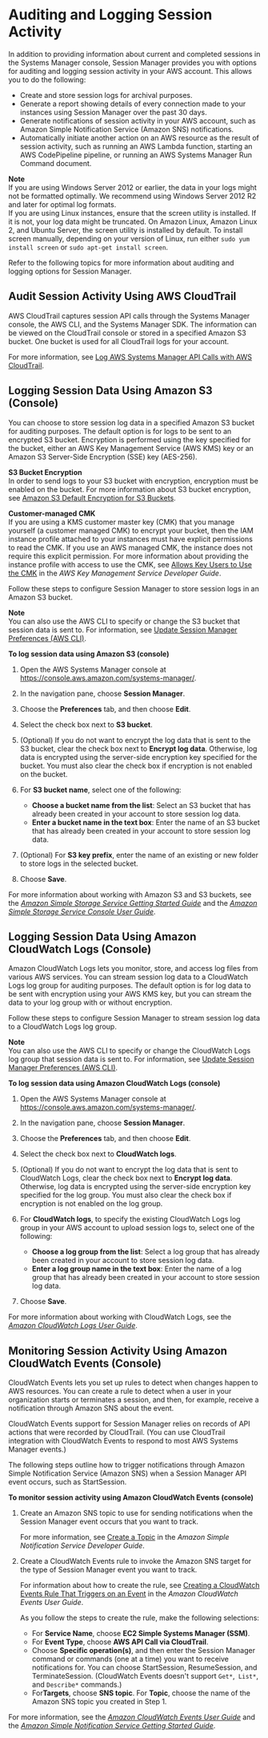 # Auditing and Logging Session Activity<a name="session-manager-logging-auditing"></a>

In addition to providing information about current and completed sessions in the Systems Manager console, Session Manager provides you with options for auditing and logging session activity in your AWS account\. This allows you to do the following:
+ Create and store session logs for archival purposes\.
+ Generate a report showing details of every connection made to your instances using Session Manager over the past 30 days\.
+ Generate notifications of session activity in your AWS account, such as Amazon Simple Notification Service \(Amazon SNS\) notifications\.
+ Automatically initiate another action on an AWS resource as the result of session activity, such as running an AWS Lambda function, starting an AWS CodePipeline pipeline, or running an AWS Systems Manager Run Command document\.

**Note**  
If you are using Windows Server 2012 or earlier, the data in your logs might not be formatted optimally\. We recommend using Windows Server 2012 R2 and later for optimal log formats\.  
If you are using Linux instances, ensure that the screen utility is installed\. If it is not, your log data might be truncated\. On Amazon Linux, Amazon Linux 2, and Ubuntu Server, the screen utility is installed by default\. To install screen manually, depending on your version of Linux, run either `sudo yum install screen` or `sudo apt-get install screen`\.

Refer to the following topics for more information about auditing and logging options for Session Manager\.

## Audit Session Activity Using AWS CloudTrail<a name="session-manager-logging-auditing-cloudtrail"></a>

AWS CloudTrail captures session API calls through the Systems Manager console, the AWS CLI, and the Systems Manager SDK\. The information can be viewed on the CloudTrail console or stored in a specified Amazon S3 bucket\. One bucket is used for all CloudTrail logs for your account\. 

For more information, see [Log AWS Systems Manager API Calls with AWS CloudTrail](monitoring-cloudtrail-logs.md)\. 

## Logging Session Data Using Amazon S3 \(Console\)<a name="session-manager-logging-auditing-s3"></a>

You can choose to store session log data in a specified Amazon S3 bucket for auditing purposes\. The default option is for logs to be sent to an encrypted S3 bucket\. Encryption is performed using the key specified for the bucket, either an AWS Key Management Service \(AWS KMS\) key or an Amazon S3 Server\-Side Encryption \(SSE\) key \(AES\-256\)\. 

**S3 Bucket Encryption**  
In order to send logs to your S3 bucket with encryption, encryption must be enabled on the bucket\. For more information about S3 bucket encryption, see [Amazon S3 Default Encryption for S3 Buckets](https://docs.aws.amazon.com/AmazonS3/latest/dev/bucket-encryption.html)\.

**Customer\-managed CMK**  
If you are using a KMS customer master key \(CMK\) that you manage yourself \(a customer managed CMK\) to encrypt your bucket, then the IAM instance profile attached to your instances must have explicit permissions to read the CMK\. If you use an AWS managed CMK, the instance does not require this explicit permission\. For more information about providing the instance profile with access to use the CMK, see [Allows Key Users to Use the CMK](https://docs.aws.amazon.com/kms/latest/developerguide/key-policies.html#key-policy-default-allow-users) in the *AWS Key Management Service Developer Guide*\.

Follow these steps to configure Session Manager to store session logs in an Amazon S3 bucket\.

**Note**  
You can also use the AWS CLI to specify or change the S3 bucket that session data is sent to\. For information, see [Update Session Manager Preferences \(AWS CLI\)](getting-started-configure-preferences-cli.md)\.

**To log session data using Amazon S3 \(console\)**

1. Open the AWS Systems Manager console at [https://console\.aws\.amazon\.com/systems\-manager/](https://console.aws.amazon.com/systems-manager/)\.

1. In the navigation pane, choose **Session Manager**\.

1. Choose the **Preferences** tab, and then choose **Edit**\.

1. Select the check box next to **S3 bucket**\.

1. \(Optional\) If you do not want to encrypt the log data that is sent to the S3 bucket, clear the check box next to **Encrypt log data**\. Otherwise, log data is encrypted using the server\-side encryption key specified for the bucket\. You must also clear the check box if encryption is not enabled on the bucket\.

1. For **S3 bucket name**, select one of the following:
   + **Choose a bucket name from the list**: Select an S3 bucket that has already been created in your account to store session log data\.
   + **Enter a bucket name in the text box**: Enter the name of an S3 bucket that has already been created in your account to store session log data\.

1. \(Optional\) For **S3 key prefix**, enter the name of an existing or new folder to store logs in the selected bucket\.

1. Choose **Save**\.

For more information about working with Amazon S3 and S3 buckets, see the *[Amazon Simple Storage Service Getting Started Guide](https://docs.aws.amazon.com/AmazonS3/latest/gsg/)* and the *[Amazon Simple Storage Service Console User Guide](https://docs.aws.amazon.com/AmazonS3/latest/user-guide/)*\.

## Logging Session Data Using Amazon CloudWatch Logs \(Console\)<a name="session-manager-logging-auditing-cloudwatch-logs"></a>

Amazon CloudWatch Logs lets you monitor, store, and access log files from various AWS services\. You can stream session log data to a CloudWatch Logs log group for auditing purposes\. The default option is for log data to be sent with encryption using your AWS KMS key, but you can stream the data to your log group with or without encryption\. 

Follow these steps to configure Session Manager to stream session log data to a CloudWatch Logs log group\.

**Note**  
You can also use the AWS CLI to specify or change the CloudWatch Logs log group that session data is sent to\. For information, see [Update Session Manager Preferences \(AWS CLI\)](getting-started-configure-preferences-cli.md)\.

**To log session data using Amazon CloudWatch Logs \(console\)**

1. Open the AWS Systems Manager console at [https://console\.aws\.amazon\.com/systems\-manager/](https://console.aws.amazon.com/systems-manager/)\.

1. In the navigation pane, choose **Session Manager**\.

1. Choose the **Preferences** tab, and then choose **Edit**\.

1. Select the check box next to **CloudWatch logs**\.

1. \(Optional\) If you do not want to encrypt the log data that is sent to CloudWatch Logs, clear the check box next to **Encrypt log data**\. Otherwise, log data is encrypted using the server\-side encryption key specified for the log group\. You must also clear the check box if encryption is not enabled on the log group\.

1. For **CloudWatch logs**, to specify the existing CloudWatch Logs log group in your AWS account to upload session logs to, select one of the following:
   + **Choose a log group from the list**: Select a log group that has already been created in your account to store session log data\.
   + **Enter a log group name in the text box**: Enter the name of a log group that has already been created in your account to store session log data\.

1. Choose **Save**\.

For more information about working with CloudWatch Logs, see the *[Amazon CloudWatch Logs User Guide](https://docs.aws.amazon.com/AmazonCloudWatch/latest/logs/)*\.

## Monitoring Session Activity Using Amazon CloudWatch Events \(Console\)<a name="session-manager-logging-auditing-cloudwatch-events"></a>

CloudWatch Events lets you set up rules to detect when changes happen to AWS resources\. You can create a rule to detect when a user in your organization starts or terminates a session, and then, for example, receive a notification through Amazon SNS about the event\. 

CloudWatch Events support for Session Manager relies on records of API actions that were recorded by CloudTrail\. \(You can use CloudTrail integration with CloudWatch Events to respond to most AWS Systems Manager events\.\)

The following steps outline how to trigger notifications through Amazon Simple Notification Service \(Amazon SNS\) when a Session Manager API event occurs, such as StartSession\.

**To monitor session activity using Amazon CloudWatch Events \(console\)**

1. Create an Amazon SNS topic to use for sending notifications when the Session Manager event occurs that you want to track\.

   For more information, see [Create a Topic](https://docs.aws.amazon.com/sns/latest/dg/CreateTopic.html) in the *Amazon Simple Notification Service Developer Guide*\.

1. Create a CloudWatch Events rule to invoke the Amazon SNS target for the type of Session Manager event you want to track\.

   For information about how to create the rule, see [Creating a CloudWatch Events Rule That Triggers on an Event](https://docs.aws.amazon.com/AmazonCloudWatch/latest/events/Create-CloudWatch-Events-Rule.html) in the *Amazon CloudWatch Events User Guide*\.

   As you follow the steps to create the rule, make the following selections:
   + For **Service Name**, choose **EC2 Simple Systems Manager \(SSM\)**\.
   + For **Event Type**, choose **AWS API Call via CloudTrail**\.
   + Choose **Specific operation\(s\)**, and then enter the Session Manager command or commands \(one at a time\) you want to receive notifications for\. You can choose StartSession, ResumeSession, and TerminateSession\. \(CloudWatch Events doesn't support `Get*`,` List*`, and `Describe*` commands\.\)
   + For**Targets**, choose **SNS topic**\. For **Topic**, choose the name of the Amazon SNS topic you created in Step 1\.

For more information, see the *[Amazon CloudWatch Events User Guide](https://docs.aws.amazon.com/AmazonCloudWatch/latest/events/)* and the *[Amazon Simple Notification Service Getting Started Guide](https://docs.aws.amazon.com/sns/latest/gsg/)*\.